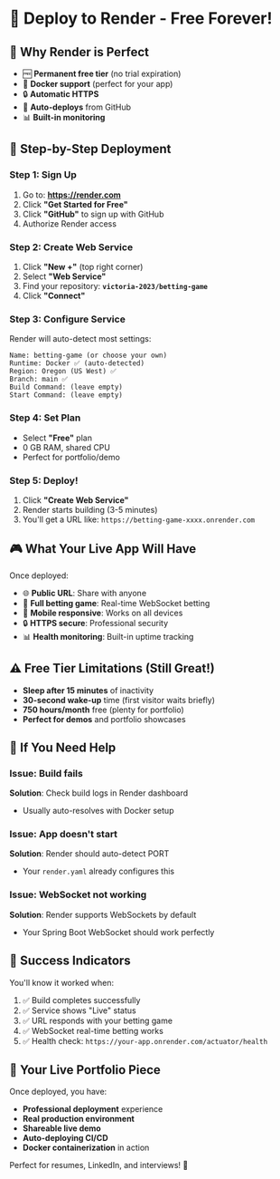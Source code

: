 # 🎨 Deploy to Render - Free Forever!

## 🎯 Why Render is Perfect
- 🆓 **Permanent free tier** (no trial expiration)
- 🐳 **Docker support** (perfect for your app)
- 🔒 **Automatic HTTPS**
- 🔄 **Auto-deploys** from GitHub
- 📊 **Built-in monitoring**

## 🚀 Step-by-Step Deployment

### Step 1: Sign Up
1. Go to: **https://render.com**
2. Click **"Get Started for Free"**
3. Click **"GitHub"** to sign up with GitHub
4. Authorize Render access

### Step 2: Create Web Service
1. Click **"New +"** (top right corner)
2. Select **"Web Service"**
3. Find your repository: **`victoria-2023/betting-game`**
4. Click **"Connect"**

### Step 3: Configure Service
Render will auto-detect most settings:
```
Name: betting-game (or choose your own)
Runtime: Docker ✅ (auto-detected)
Region: Oregon (US West) ✅
Branch: main ✅
Build Command: (leave empty)
Start Command: (leave empty)
```

### Step 4: Set Plan
- Select **"Free"** plan
- 0 GB RAM, shared CPU
- Perfect for portfolio/demo

### Step 5: Deploy!
1. Click **"Create Web Service"**
2. Render starts building (3-5 minutes)
3. You'll get a URL like: `https://betting-game-xxxx.onrender.com`

## 🎮 What Your Live App Will Have

Once deployed:
- 🌐 **Public URL**: Share with anyone
- 🎲 **Full betting game**: Real-time WebSocket betting
- 📱 **Mobile responsive**: Works on all devices
- 🔒 **HTTPS secure**: Professional security
- 📊 **Health monitoring**: Built-in uptime tracking

## ⚠️ Free Tier Limitations (Still Great!)

- **Sleep after 15 minutes** of inactivity
- **30-second wake-up** time (first visitor waits briefly)
- **750 hours/month** free (plenty for portfolio)
- **Perfect for demos** and portfolio showcases

## 🔧 If You Need Help

### Issue: Build fails
**Solution**: Check build logs in Render dashboard
- Usually auto-resolves with Docker setup

### Issue: App doesn't start
**Solution**: Render should auto-detect PORT
- Your `render.yaml` already configures this

### Issue: WebSocket not working
**Solution**: Render supports WebSockets by default
- Your Spring Boot WebSocket should work perfectly

## 🎉 Success Indicators

You'll know it worked when:
1. ✅ Build completes successfully
2. ✅ Service shows "Live" status
3. ✅ URL responds with your betting game
4. ✅ WebSocket real-time betting works
5. ✅ Health check: `https://your-app.onrender.com/actuator/health`

## 🚀 Your Live Portfolio Piece

Once deployed, you have:
- **Professional deployment** experience
- **Real production environment**
- **Shareable live demo**
- **Auto-deploying CI/CD**
- **Docker containerization** in action

Perfect for resumes, LinkedIn, and interviews! 🎯
